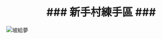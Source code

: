 <h1 align="center">### 新手村練手區 ###</h1>

![坡給夢](https://www.sciencenews.org/wp-content/uploads/2020/05/052020_ts_scientific-words_feat-1028x579.jpg)
